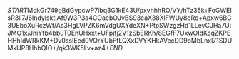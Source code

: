 $START$MckGr749gBdGypcwP7ibq3G1kE43U/pxvhhhRO/VY/hTz35k+FoGWEIsR3li7J6IndylsktIAf9W3P3a4COaebOJvBS93caX38XlFWUy8oRq+Apxw6BC3UEboXuRczWt/As3HgLVPZK6mVdgUXYdeXN+PtpSWzgzHd1LLevCJHa7UiJMO1x/JniYfb4bbuT0EnUHxxt+UFpjfj2V1zSbERKh/8EGfF7UxwOIdKcqZKPEHHhIdWRkKM+Dv0ssIEed0VQrYUbFfLQXxDVYKHkAVecDD9oMbLnxl71SDUMkUP8HhbQIO+/qk3WK5Lv+az4+$END$